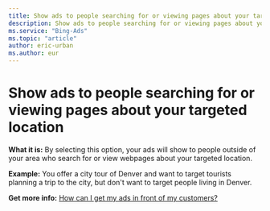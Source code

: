 ```yaml
---
title: Show ads to people searching for or viewing pages about your targeted location
description: Show ads to people searching for or viewing pages about your targeted location
ms.service: "Bing-Ads"
ms.topic: "article"
author: eric-urban
ms.author: eur
---
```


# Show ads to people searching for or viewing pages about your targeted location

**What it is:**      By selecting this option, your ads will show to people outside of your area who search for or view webpages about your targeted location.

**Example:**      You offer a city tour of Denver and want to target tourists planning a trip to the city, but don't want to target people living in Denver.

**Get more info:**     [How can I get my ads in front of my customers?](../hlp_BA_CONC_Targeting.md)


